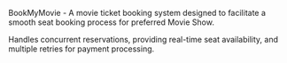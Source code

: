 <p>BookMyMovie - A movie ticket booking system designed to facilitate a smooth seat booking process for preferred Movie Show.
</p>
<p>Handles concurrent reservations, providing real-time seat availability, and multiple retries for payment processing.</p>
